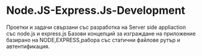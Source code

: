 # Node.JS-Express.Js-Development
Проетки и задачи свързани със разработка на Server side appliaction със node.js и express.js
Базови концепций за изграждане на приложение базирано на NODE,EXPRESS,рабора със статични файлове рутър и автентификация.
